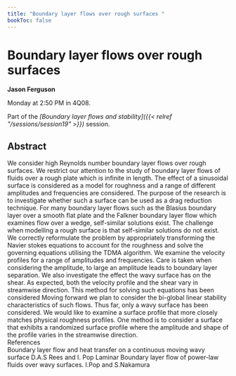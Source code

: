 ```yaml
---
title: "Boundary layer flows over rough surfaces "
bookToc: false
---
```


# Boundary layer flows over rough surfaces 

**Jason Ferguson**

Monday at 2:50 PM in 4Q08.

Part of the *[Boundary layer flows and stability]({{< relref "/sessions/session19" >}})* session.

## Abstract

We consider high Reynolds number boundary layer flows over rough surfaces. We restrict our attention to the study of boundary layer flows of fluids over a rough plate which is infinite in length. The effect of a sinusoidal surface is considered as a model for roughness and a range of different amplitudes and frequencies are considered. The purpose of the research is to investigate whether such a surface can be used as a drag reduction technique. For many boundary layer flows such as the Blasius boundary layer over a smooth flat plate and the Falkner boundary layer flow which examines flow over a wedge, self-similar solutions exist. The challenge when modelling a rough surface is that self-similar solutions do not exist.
We correctly reformulate the problem by appropriately transforming the Navier stokes equations to account for the roughness and solve the governing equations utilising the TDMA algorithm. We examine the velocity profiles for a range of amplitudes and frequencies. Care is taken when considering the amplitude, to large an amplitude leads to boundary layer separation. We also investigate the effect the wavy surface has on the shear. As expected, both the velocity profile and the shear vary in streamwise direction.  This method for solving such equations has been considered 
Moving forward we plan to consider the bi-global linear stability characteristics of such flows. Thus far, only a wavy surface has been considered. We would like to examine a surface profile that more closely matches physical roughness profiles. One method is to consider a surface that exhibits a randomized surface profile where the amplitude and shape of the profile varies in the streamwise direction.    
References  
Boundary layer flow and heat transfer on a continuous moving wavy surface D.A.S Rees and I. Pop 
Laminar Boundary layer flow of power-law fluids over wavy surfaces. I.Pop and S.Nakamura 




